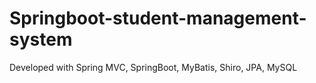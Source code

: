 # Springboot-student-management-system
Developed with Spring MVC, SpringBoot, MyBatis, Shiro, JPA, MySQL
